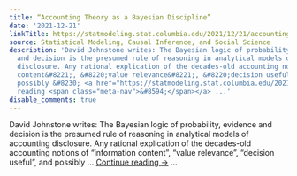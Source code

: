 ```yaml
---
title: “Accounting Theory as a Bayesian Discipline”
date: '2021-12-21'
linkTitle: https://statmodeling.stat.columbia.edu/2021/12/21/accounting-theory-as-a-bayesian-discipline/
source: Statistical Modeling, Causal Inference, and Social Science
description: 'David Johnstone writes: The Bayesian logic of probability, evidence
  and decision is the presumed rule of reasoning in analytical models of accounting
  disclosure. Any rational explication of the decades-old accounting notions of &#8220;information
  content&#8221;, &#8220;value relevance&#8221;, &#8220;decision useful&#8221;, and
  possibly &#8230; <a href="https://statmodeling.stat.columbia.edu/2021/12/21/accounting-theory-as-a-bayesian-discipline/">Continue
  reading <span class="meta-nav">&#8594;</span></a> ...'
disable_comments: true
---
```

David Johnstone writes: The Bayesian logic of probability, evidence and decision is the presumed rule of reasoning in analytical models of accounting disclosure. Any rational explication of the decades-old accounting notions of &#8220;information content&#8221;, &#8220;value relevance&#8221;, &#8220;decision useful&#8221;, and possibly &#8230; <a href="https://statmodeling.stat.columbia.edu/2021/12/21/accounting-theory-as-a-bayesian-discipline/">Continue reading <span class="meta-nav">&#8594;</span></a> ...